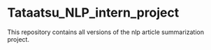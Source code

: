 # Tataatsu_NLP_intern_project
This repository contains all versions of the nlp  article summarization project.
